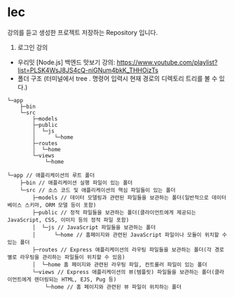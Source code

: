 # lec
강의를 듣고 생성한 프로젝트 저장하는 Repository 입니다.

1. 로그인 강의
  - 우리밋 [Node.js] 백엔드 맛보기 강의: https://www.youtube.com/playlist?list=PLSK4WsJ8JS4cQ-niGNum4bkK_THHOizTs
  - 폴더 구조 (터미널에서 tree . 명령어 입력시 현재 경로의 디렉토리 트리를 볼 수 있다.) 

```
└─app
    ├─bin
    └─src
        ├─models
        ├─public
        │  └─js
        │      └─home
        ├─routes
        │  └─home
        └─views
            └─home
```

```
└─app // 애플리케이션의 루트 폴더
    ├─bin // 애플리케이션 실행 파일이 있는 폴더
    └─src // 소스 코드 및 애플리케이션의 핵심 파일들이 있는 폴더
        ├─models // 데이터 모델링과 관련된 파일들을 보관하는 폴더(일반적으로 데이터베이스 스키마, ORM 모델 등이 포함)
        ├─public // 정적 파일들을 보관하는 폴더(클라이언트에게 제공되는 JavaScript, CSS, 이미지 등의 정적 파일 포함)
        │  └─js // JavaScript 파일들을 보관하는 폴더
        │      └─home // 홈페이지와 관련된 JavaScript 파일이나 모듈이 위치할 수 있는 폴더
        ├─routes // Express 애플리케이션의 라우팅 파일들을 보관하는 폴더(각 경로별로 라우팅을 관리하는 파일들이 위치할 수 있음) 
        │  └─home 홈 페이지와 관련된 라우팅 파일, 컨트롤러 파일이 있는 폴더
        └─views // Express 애플리케이션의 뷰(템플릿) 파일들을 보관하는 폴더(클라이언트에게 렌더링되는 HTML, EJS, Pug 등)
            └─home // 홈 페이지와 관련된 뷰 파일이 위치하는 폴더 
```
